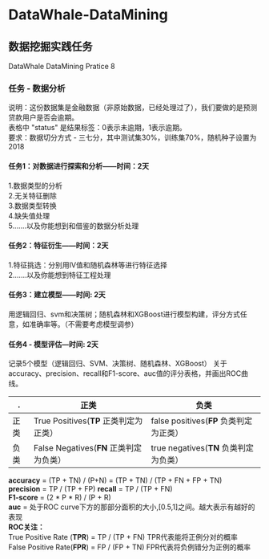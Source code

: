 # DataWhale-DataMining
## 数据挖掘实践任务
DataWhale DataMining Pratice 8   

### 任务 - 数据分析  
说明：这份数据集是金融数据（非原始数据，已经处理过了），我们要做的是预测贷款用户是否会逾期。  
表格中 "status" 是结果标签：0表示未逾期，1表示逾期。  
要求：数据切分方式 - 三七分，其中测试集30%，训练集70%，随机种子设置为2018  


#### 任务1：对数据进行探索和分析——时间：2天  
1.数据类型的分析  
2.无关特征删除  
3.数据类型转换  
4.缺失值处理  
5.……以及你能想到和借鉴的数据分析处理  


#### 任务2：特征衍生——时间：2天  
1.特征挑选：分别用IV值和随机森林等进行特征选择  
2.……以及你能想到特征工程处理  


#### 任务3：建立模型——时间: 2天
用逻辑回归、svm和决策树；随机森林和XGBoost进行模型构建，评分方式任意，如准确率等。（不需要考虑模型调参）


#### 任务4 - 模型评估—时间: 2天
记录5个模型（逻辑回归、SVM、决策树、随机森林、XGBoost）
关于accuracy、precision、recall和F1-score、auc值的评分表格，并画出ROC曲线。

.|正类|负类
-|-|-
正类|True Positives(**TP**   正类判定为正类）|false positives(**FP**   负类判定为正类）
负类|False Negatives(**FN**   正类判定为负类）|true negatives(**TN**   负类判定为负类）

**accuracy** = (TP + TN) / (P+N) = (TP + TN) / (TP + FN + FP + TN)     
**precision** = TP / (TP + FP)
**recall** = TP / (TP + FN)  
**F1-score** = (2 * P * R) / (P + R)  
**auc** =  处于ROC curve下方的那部分面积的大小,[0.5,1]之间。越大表示有越好的表现  
**ROC关注：**    
   True Positive Rate (**TPR**)  = TP / (TP + FN)     TPR代表能将正例分对的概率  
   False Positive Rate(**FPR**) = FP / (FP + TN)      FPR代表将负例错分为正例的概率  

